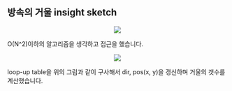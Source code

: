 ## 방속의 거울 insight sketch

<p align="center">
  <img src="https://user-images.githubusercontent.com/39179946/175763448-572a13f0-a1af-4227-b9b1-edd29964d7f3.PNG"/>
</p>

O(N^2)이하의 알고리즘을 생각하고 접근을 했습니다.

<p align="center">
  <img src="https://user-images.githubusercontent.com/39179946/175763450-5cede784-2b4c-44bb-8713-dd71096f2179.PNG"/>
</p>

loop-up table을 위의 그림과 같이 구사해서 dir, pos(x, y)을 갱신하며 거울의 갯수를 계산했습니다.
